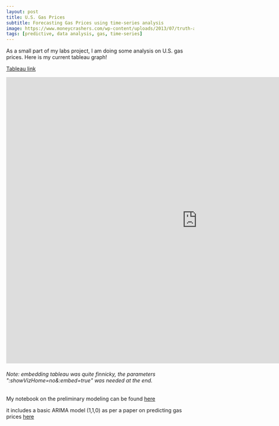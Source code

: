 ```yaml
---
layout: post
title: U.S. Gas Prices
subtitle: Forecasting Gas Prices using time-series analysis
image: https://www.moneycrashers.com/wp-content/uploads/2013/07/truth-about-gas-prices-1068x713.jpg
tags: [predictive, data analysis, gas, time-series]
---
```


As a small part of my labs project, I am doing some analysis on U.S. gas prices. Here is my current tableau graph!

[Tableau link](https://public.tableau.com/views/USGasprices/Dashboard1?:display_count=y&publish=yes&:origin=viz_share_link)
<center><iframe src="https://public.tableau.com/views/USGasprices/Dashboard1?:showVizHome=no&:embed=true" width="1024" height="768" frameborder="0"></iframe></center>

###### Note: embedding tableau was quite finnicky, the parameters ":showVizHome=no&:embed=true" was needed at the end.

My notebook on the preliminary modeling can be found [here](https://colab.research.google.com/drive/1C-n-fWukE0JJ0DKS2JRkI8Vefg2IvKdX#scrollTo=U6WAGO21KwwJ)

it includes a basic ARIMA model (1,1,0) as per a paper on predicting gas prices [here](https://www.researchgate.net/publication/328765225_Time-Series_Forecasting_Models_for_Gasoline_Prices_in_China)
